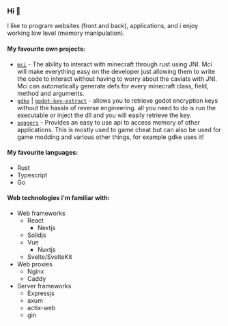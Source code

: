 ### Hi 👋
<!-- HEY YOU!!! WHY ARE YOU LOOKING AT SRCCCC -->
I like to program websites (front and back), applications, and i enjoy working low level (memory manipulation).
#### My favourite own projects:
- [`mci`](https://github.com/pozm/mci) - The ability to interact with minecraft through rust using JNI. Mci will make everything easy on the developer just allowing them to write the code to interact without having to worry about the caviats with JNI. Mci can automatically generate defs for every minecraft class, field, method and arguments.
- [`gdke`](https://github.com/pozm/gdke) | [`godot-key-extract`](https://github.com/pozm/godot-key-extract) - allows you to retrieve godot encryption keys without the hassle of reverse engineering. all you need to do is run the executable or inject the dll and you will easily retrieve the key.
- [`poggers`](https://github.com/pozm/poggers) - Provides an easy to use api to access memory of other applications. This is mostly used to game cheat but can also be used for game modding and various other things, for example gdke uses it!
#### My favourite languages:
- Rust
- Typescript
- Go

#### Web technologies i'm familiar with:
- Web frameworks
  - React
    - Nextjs
  - Solidjs
  - Vue
    - Nuxtjs
  - Svelte/SvelteKit
- Web proxies
  - Nginx
  - Caddy
- Server frameworks
  - Expressjs
  - axum
  - actix-web
  - gin


